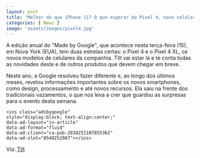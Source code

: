 ```yaml
---
layout: post
title: "Melhor do que iPhone 11? O que esperar do Pixel 4, novo celular do Google"
categories: [ News ]
image: 'assets/images/pixel4.jpg'
---
```


A edição anual do "Made by Google", que acontece nesta terça-feira (15), em Nova York (EUA), tem duas estrelas certas: o Pixel 4 e o Pixel 4 XL, os novos modelos de celulares da companhia. Tilt vai estar lá e te conta todas as novidades deste e de outros produtos que devem chegar em breve.

<script async src="https://pagead2.googlesyndication.com/pagead/js/adsbygoogle.js"></script>
<!-- Informat -->
<ins class="adsbygoogle"
     style="display:block"
     data-ad-client="ca-pub-2838251107855362"
     data-ad-slot="2327980059"
     data-ad-format="auto"
     data-full-width-responsive="true"></ins>
<script>
(adsbygoogle = window.adsbygoogle || []).push({});
</script> 

Neste ano, a Google resolveu fazer diferente e, ao longo dos últimos meses, revelou informações importantes sobre os novos smartphones, como design, processamento e até novos recursos. Ela saiu na frente dos tradicionais vazamentos, o que nos leva a crer que guardou as surpresas para o evento desta semana.   


<script async src="//pagead2.googlesyndication.com/pagead/js/adsbygoogle.js"></script>
    <ins class="adsbygoogle"
    style="display:block; text-align:center;"
    data-ad-layout="in-article"
    data-ad-format="fluid"
    data-ad-client="ca-pub-2838251107855362"
    data-ad-slot="8549252987"></ins>
<script>
    (adsbygoogle = window.adsbygoogle || []).push({});
</script>

Via: [Tilt](https://www.uol.com.br/tilt/noticias/redacao/2019/10/14/google-pixel-4-o-que-sabemos-do-novo-celular-android.htm)



